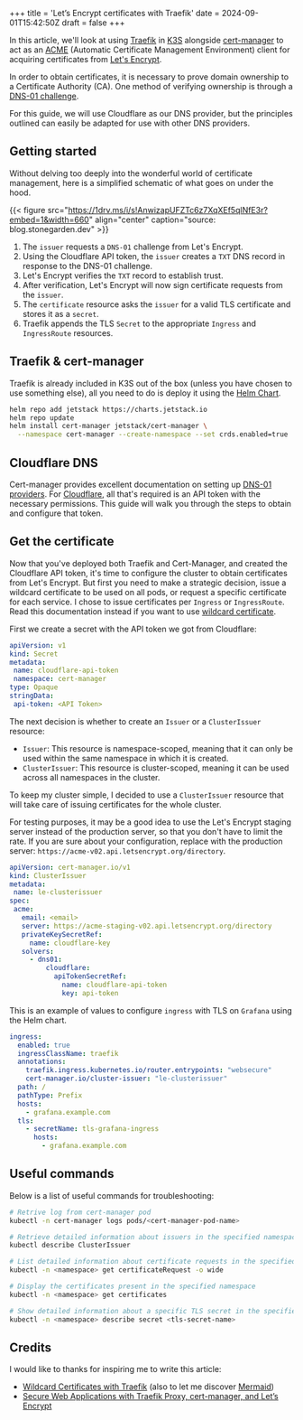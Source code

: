 +++
title = 'Let’s Encrypt certificates with Traefik'
date = 2024-09-01T15:42:50Z
draft = false
+++

In this article, we'll look at using [Traefik](https://traefik.io/) in [K3S](https://k3s.io/) alongside [cert-manager](https://cert-manager.io/) to act as an [ACME](https://en.wikipedia.org/wiki/Automatic_Certificate_Management_Environment) (Automatic Certificate Management Environment) client for acquiring certificates from [Let's Encrypt](https://letsencrypt.org/).

In order to obtain certificates, it is necessary to prove domain ownership to a Certificate Authority (CA). One method of verifying ownership is through a [DNS-01 challenge](https://letsencrypt.org/docs/challenge-types/#dns-01-challenge).

For this guide, we will use Cloudflare as our DNS provider, but the principles outlined can easily be adapted for use with other DNS providers.

## Getting started

Without delving too deeply into the wonderful world of certificate management, here is a simplified schematic of what goes on under the hood.

<!--
flowchart RL
    subgraph LE[Let's Encrypt]
        CA
    end

    subgraph Cloudflare
        TXT
    end

    subgraph Issuer
        Token[API Token]
    end

    subgraph Certificate
        TLS[TLS Secret]
    end

    subgraph Traefik
        Ingress
    end

    Issuer --\> |1| LE
    Token --\> |2| TXT
    LE --\> |3 - DNS-01| Cloudflare
    CA --\> |4| Issuer
    Certificate --\> |5| Issuer
    Traefik --\> |6| TLS
-->

{{< figure src="https://1drv.ms/i/s!AnwizapUFZTc6z7XqXEf5qlNfE3r?embed=1&width=660" align="center" caption="source: blog.stonegarden.dev" >}}

1. The `issuer` requests a `DNS-01` challenge from Let's Encrypt.
1. Using the Cloudflare API token, the `issuer` creates a `TXT` DNS record in response to the DNS-01 challenge.
1. Let's Encrypt verifies the `TXT` record to establish trust.
1. After verification, Let's Encrypt will now sign certificate requests from the `issuer`.
1. The `certificate` resource asks the `issuer` for a valid TLS certificate and stores it as a `secret`.
1. Traefik appends the TLS `Secret` to the appropriate `Ingress` and `IngressRoute` resources.

## Traefik & cert-manager

Traefik is already included in K3S out of the box (unless you have chosen to use something else), all you need to do is deploy it using the [Helm Chart](https://helm.sh/docs/topics/charts/).

```sh
helm repo add jetstack https://charts.jetstack.io
helm repo update
helm install cert-manager jetstack/cert-manager \
  --namespace cert-manager --create-namespace --set crds.enabled=true
```

## Cloudflare DNS

Cert-manager provides excellent documentation on setting up [DNS-01 providers](https://cert-manager.io/docs/configuration/acme/dns01/). For [Cloudflare](https://cert-manager.io/docs/configuration/acme/dns01/cloudflare/), all that's required is an API token with the necessary permissions. This guide will walk you through the steps to obtain and configure that token.

## Get the certificate

Now that you've deployed both Traefik and Cert-Manager, and created the Cloudflare API token, it's time to configure the cluster to obtain certificates from Let's Encrypt. But first you need to make a strategic decision, issue a wildcard certificate to be used on all pods, or request a specific certificate for each service. I chose to issue certificates per `Ingress` or `IngressRoute`. Read this documentation instead if you want to use [wildcard certificate](https://github.com/traefik/traefik-helm-chart/blob/master/EXAMPLES.md#provide-default-certificate-with-cert-manager-and-cloudflare-dns).

First we create a secret with the API token we got from Cloudflare:

```yaml
apiVersion: v1
kind: Secret
metadata:
 name: cloudflare-api-token
 namespace: cert-manager
type: Opaque
stringData:
 api-token: <API Token>
```

The next decision is whether to create an `Issuer` or a `ClusterIssuer` resource:

* `Issuer`: This resource is namespace-scoped, meaning that it can only be used within the same namespace in which it is created.
* `ClusterIssuer`: This resource is cluster-scoped, meaning it can be used across all namespaces in the cluster.

To keep my cluster simple, I decided to use a `ClusterIssuer` resource that will take care of issuing certificates for the whole cluster.

For testing purposes, it may be a good idea to use the Let's Encrypt staging server instead of the production server, so that you don't have to limit the rate.
If you are sure about your configuration, replace with the production server: `https://acme-v02.api.letsencrypt.org/directory`.

```yaml
apiVersion: cert-manager.io/v1
kind: ClusterIssuer
metadata:
 name: le-clusterissuer
spec:
 acme:
   email: <email>
   server: https://acme-staging-v02.api.letsencrypt.org/directory
   privateKeySecretRef:
     name: cloudflare-key
   solvers:
     - dns01:
         cloudflare:
           apiTokenSecretRef:
             name: cloudflare-api-token
             key: api-token
```

This is an example of values to configure `ingress` with TLS on `Grafana` using the Helm chart.

```yaml
ingress:
  enabled: true
  ingressClassName: traefik
  annotations:
    traefik.ingress.kubernetes.io/router.entrypoints: "websecure"
    cert-manager.io/cluster-issuer: "le-clusterissuer"
  path: /
  pathType: Prefix
  hosts:
    - grafana.example.com
  tls:
    - secretName: tls-grafana-ingress
      hosts:
        - grafana.example.com
```

## Useful commands

Below is a list of useful commands for troubleshooting:

```sh
# Retrive log from cert-manager pod
kubectl -n cert-manager logs pods/<cert-manager-pod-name>

# Retrieve detailed information about issuers in the specified namespace
kubectl describe ClusterIssuer

# List detailed information about certificate requests in the specified namespace
kubectl -n <namespace> get certificateRequest -o wide

# Display the certificates present in the specified namespace
kubectl -n <namespace> get certificates

# Show detailed information about a specific TLS secret in the specified namespace
kubectl -n <namespace> describe secret <tls-secret-name>
```

## Credits

I would like to thanks for inspiring me to write this article:

* [Wildcard Certificates with Traefik](https://blog.stonegarden.dev/articles/2023/12/traefik-wildcard-certificates/) (also to let me discover [Mermaid](https://mermaid.live))
* [Secure Web Applications with Traefik Proxy, cert-manager, and Let’s Encrypt](https://traefik.io/blog/secure-web-applications-with-traefik-proxy-cert-manager-and-lets-encrypt/)
